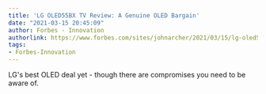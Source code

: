 ```yaml
---
title: 'LG OLED55BX TV Review: A Genuine OLED Bargain'
date: "2021-03-15 20:45:09"
author: Forbes - Innovation
authorlink: https://www.forbes.com/sites/johnarcher/2021/03/15/lg-oled55bx-tv-review-a-genuine-oled-bargain/
tags:
- Forbes-Innovation
---
```

LG's best OLED deal yet - though there are compromises you need to be aware of.